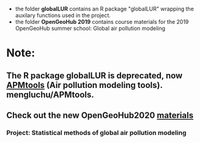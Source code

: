 
* the folder **globalLUR** contains an R package "globalLUR" wrapping the auxilary functions used in the project.
* the folder **OpenGeoHub 2019** contains course materials for the 2019 OpenGeoHub summer school: Global air pollution modeling


# Note: 
## The R package globalLUR is deprecated, now [APMtools](github.com/mengluchu/APMtools/) (Air pollution modeling tools). mengluchu/APMtools. 

## Check out the new OpenGeoHub2020 [materials](https://github.com/mengluchu/OpenGeoHub2020)

### Project: Statistical methods of global air pollution modeling 
